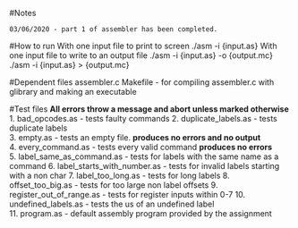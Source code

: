#Notes

	03/06/2020 - part 1 of assembler has been completed.

#How to run
	With one input file to print to screen
	./asm -i {input.as}
	With one input file to write to an output file
	./asm -i {input.as} -o {output.mc}
	./asm -i {input.as} > {output.mc}

#Dependent files
	assembler.c
	Makefile - for compiling assembler.c with glibrary and making an executable

#Test files
 	**All errors throw a message and abort unless marked otherwise**
	1. bad_opcodes.as - tests faulty commands
	2. duplicate_labels.as - tests duplicate labels        
	3. empty.as - tests an empty file. **produces no errors and no output**  
	4. every_command.as  - tests every valid command **produces no errors**      
	5. label_same_as_command.as - tests for labels with the same name as a command
	6. label_starts_with_number.as - tests for invalid labels starting with a non char
	7. label_too_long.as - tests for long labels
	8. offset_too_big.as - tests for too large non label offsets
	9. register_out_of_range.as - tests for register inputs within 0-7
	10. undefined_labels.as - tests the us of an undefined label	 
	11. program.as - default assembly program provided by the assignment
